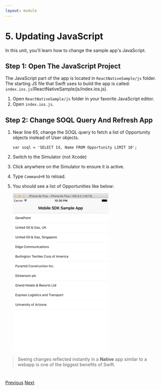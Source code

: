 ```yaml
---
layout: module
---
```

# 5. Updating JavaScript
In this unit, you'll learn how to change the sample app's JavaScript.

## Step 1: Open The JavaScript Project
The JavaScript part of the app is located in `ReactNativeSample/js` folder. The starting JS file that Swift uses to build the app is called: `index.ios.js`(ReactNativeSample/js/index.ios.js). 

1. Open `ReactNativeSample/js` folder in your favorite JavaScript editor.
2. Open `index.ios.js`.


## Step 2: Change SOQL Query And Refresh App

1. Near line 65, change the SOQL query to fetch a list of Opportunity objects instead of User objects.
	```
	var soql = 'SELECT Id, Name FROM Opportunity LIMIT 10';
	```
2. Switch to the Simulator (not Xcode)
3. Click anywhere on the Simulator to ensure it is active.
4. Type `Command+R` to reload.
5. You should see a list of Opportunities like below:

	<img src="images/opportunity-list.png" style="height:500px" />

> Seeing changes reflected instantly in a **Native** app similar to a webapp is one of the biggest benefits of Swift. 

<div class="row" style="margin-top:40px;">
<div class="col-sm-12">
<a href="mobile-sdk-swift-adding-connected-app.html" class="btn btn-default"><i class="glyphicon glyphicon-chevron-left"></i> Previous</a>
<a href="mobile-sdk-swift-adding-a-new-custom-component.html" class="btn btn-default pull-right">Next <i class="glyphicon glyphicon-chevron-right"></i></a>
</div>
</div>
